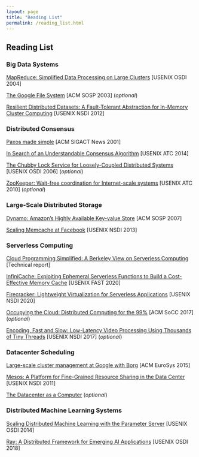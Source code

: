 ```yaml
---
layout: page
title: "Reading List"
permalink: /reading_list.html
---
```


## Reading List


### Big Data Systems

[MapReduce: Simplified Data Processing on Large Clusters](/docs/mapreduce_osdi04.pdf) [USENIX OSDI 2004]

[The Google File System](./docs/gfs_sosp03.pdf) [ACM SOSP 2003] (*optional*)

[Resilient Distributed Datasets: A Fault-Tolerant Abstraction for In-Memory Cluster Computing](./docs/spark_nsdi12.pdf) [USENIX NSDI 2012]


### Distributed Consensus

[Paxos made simple](./docs/paxos_simple.pdf) [ACM SIGACT News 2001]

[In Search of an Understandable Consensus Algorithm](./docs/raft_atc14.pdf) [USENIX ATC 2014]

[The Chubby Lock Service for Loosely-Coupled Distributed Systems](./docs/chubby_osdi06.pdf) [USENIX OSDI 2006] (*optional*)

[ZooKeeper: Wait-free coordination for Internet-scale systems](./docs/zk_atc10.pdf) [USENIX ATC 2010] (*optional*)


### Large-Scale Distributed Storage

[Dynamo: Amazon’s Highly Available Key-value Store](./docs/dynamo_sosp07.pdf) [ACM SOSP 2007]

[Scaling Memcache at Facebook](./docs/memcache_nsdi13.pdf) [USENIX NSDI 2013]


### Serverless Computing

[Cloud Programming Simplified: A Berkeley View on Serverless Computing](./docs/berkeley_serverless.pdf) [Technical report]

[InfiniCache: Exploiting Ephemeral Serverless Functions to Build a Cost-Effective Memory Cache](https://www.usenix.org/conference/fast20/presentation/wang-ao) [USENIX FAST 2020]

[Firecracker: Lightweight Virtualization for Serverless Applications](https://www.usenix.org/conference/nsdi20/presentation/brooker-firecracker) [USENIX NSDI 2020]

[Occupying the Cloud: Distributed Computing for the 99%](./docs/pywren_socc17.pdf) [ACM SoCC 2017] (*optional*)

[Encoding, Fast and Slow: Low-Latency Video Processing Using Thousands of Tiny Threads](./docs/excamera_nsdi17.pdf) [USENIX NSDI 2017] (*optional*)


### Datacenter Scheduling

[Large-scale cluster management at Google with Borg](./docs/borg_eurosys15.pdf) [ACM EuroSys 2015]

[Mesos: A Platform for Fine-Grained Resource Sharing in the Data Center](./docs/mesos_nsdi11.pdf) [USENIX NSDI 2011]

[The Datacenter as a Computer](./docs/dc_computer.pdf) (*optional*)


### Distributed Machine Learning Systems

[Scaling Distributed Machine Learning with the Parameter Server](./docs/pserver_osdi14.pdf) [USENIX OSDI 2014]

[Ray: A Distributed Framework for Emerging AI Applications](./docs/ray_osdi18.pdf) [USENIX OSDI 2018]
